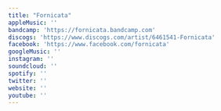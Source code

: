 ```yaml
---
title: "Fornicata"
appleMusic: ''
bandcamp: 'https://fornicata.bandcamp.com'
discogs: 'https://www.discogs.com/artist/6461541-Fornicata'
facebook: 'https://www.facebook.com/fornicata'
googleMusic: ''
instagram: ''
soundcloud: ''
spotify: ''
twitter: ''
website: ''
youtube: ''
---
```

